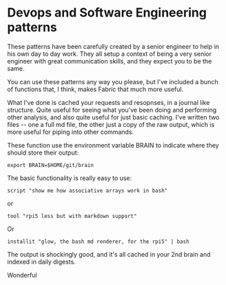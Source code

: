 # Devops and Software Engineering patterns

These patterns have been carefully created by a senior engineer to help in his own day to day work. They all setup a context of being a very senior engineer with great communication skills, and they expect you to be the same.

You can use these patterns any way you please, but I've included a bunch of functions that, I think, makes Fabric that much more useful.

What I've done is cached your requests and resopnses, in a journal like structure. Quite useful for seeing what you've been doing and performing other analysis, and also quite useful for just basic caching. I've written two files -- one a full md file, the other just a copy of the raw output, which is more useful for piping into other commands.

These function use the environment variable BRAIN to indicate where they should store their output:

```
export BRAIN=$HOME/git/brain
```

The basic functionality is really easy to use:

```
script "show me how associative arrays work in bash"
```

or 

```
tool "rpi5 less but with markdown support"
```

Or

```
installit "glow, the bash md renderer, for the rpi5" | bash
```

The output is shockingly good, and it's all cached in your 2nd brain and indexed in daily digests.

Wonderful
